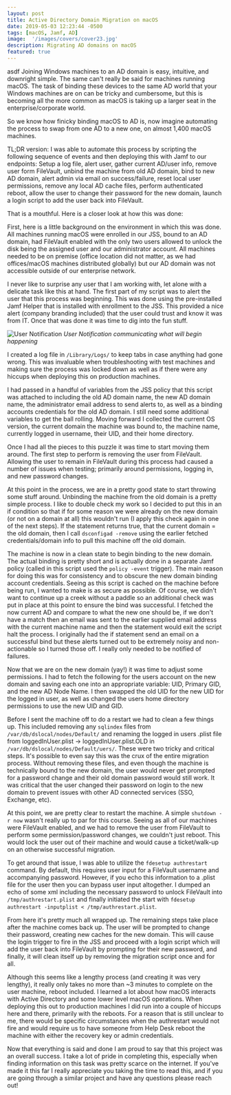 ```yaml
---
layout: post
title: Active Directory Domain Migration on macOS
date: 2019-05-03 12:23:44 -0500
tags: [macOS, Jamf, AD]
image:  '/images/covers/cover23.jpg'
description: Migrating AD domains on macOS
featured: true
---
```

asdf
Joining Windows machines to an AD domain is easy, intuitive, and downright simple. The same can't really be said for machines running macOS. The task of binding these devices to the same AD world that your Windows machines are on can be tricky and cumbersome, but this is becoming all the more common as macOS is taking up a larger seat in the enterprise/corporate world.

So we know how finicky binding macOS to AD is, now imagine automating the process to swap from one AD to a new one, on almost 1,400 macOS machines.

TL;DR version: I was able to automate this process by scripting the following sequence of events and then deploying this with Jamf to our endpoints: Setup a log file, alert user, gather current AD/user info, remove user form FileVault, unbind the machine from old AD domain, bind to new AD domain, alert admin via email on success/failure, reset local user permissions, remove any local AD cache files, perform authenticated reboot, allow the user to change their password for the new domain, launch a login script to add the user back into FileVault.

That is a mouthful. Here is a closer look at how this was done:

First, here is a little background on the environment in which this was done. All machines running macOS were enrolled in our JSS, bound to an AD domain, had FileVault enabled with the only two users allowed to unlock the disk being the assigned user and our administrator account. All machines needed to be on premise (office location did not matter, as we had offices/macOS machines distributed globally) but our AD domain was not accessible outside of our enterprise network.

I never like to surprise any user that I am working with, let alone with a delicate task like this at hand. The first part of my script was to alert the user that this process was beginning. This was done using the pre-installed Jamf Helper that is installed with enrollment to the JSS. This provided a nice alert (company branding included) that the user could trust and know it was from IT. Once that was done it was time to dig into the fun stuff.

![User Notification]({{site.baseurl}}/images/screenshots/usernotif.png)
*User Notification communicating what will begin happening*

I created a log file in `/Library/Logs/` to keep tabs in case anything had gone wrong. This was invaluable when troubleshooting with test machines and making sure the process was locked down as well as if there were any hiccups when deploying this on production machines.

I had passed in a handful of variables from the JSS policy that this script was attached to including the old AD domain name, the new AD domain name, the administrator email address to send alerts to, as well as a binding accounts credentials for the old AD domain. I still need some additional variables to get the ball rolling. Moving forward I collected the current OS version, the current domain the machine was bound to, the machine name, currently logged in username, their UID, and their home directory.

Once I had all the pieces to this puzzle it was time to start moving them around. The first step to perform is removing the user from FileVault. Allowing the user to remain in FileVault during this process had caused a number of issues when testing; primarily around permissions, logging in, and new password changes.

At this point in the process, we are in a pretty good state to start throwing some stuff around. Unbinding the machine from the old domain is a pretty simple process. I like to double check my work so I decided to put this in an if condition so that if for some reason we were already on the new domain (or not on a domain at all) this wouldn't run (I apply this check again in one of the next steps). If the statement returns true, that the current domain = the old domain, then I call `dsconfigad -remove` using the earlier fetched credentials/domain info to pull this machine off the old domain.

The machine is now in a clean state to begin binding to the new domain. The actual binding is pretty short and is actually done in a separate Jamf policy (called in this script used the `policy -event` trigger). The main reason for doing this was for consistency and to obscure the new domain binding account credentials. Seeing as this script is cached on the machine before being run, I wanted to make is as secure as possible. Of course, we didn't want to continue up a creek without a paddle so an additional check was put in place at this point to ensure the bind was successful. I fetched the now current AD and compare to what the new one should be, if we don't have a match then an email was sent to the earlier supplied email address with the current machine name and then the statement would exit the script halt the process. I originally had the if statement send an email on a successful bind but these alerts turned out to be extremely noisy and non-actionable so I turned those off. I really only needed to be notified of failures.

Now that we are on the new domain (yay!) it was time to adjust some permissions. I had to fetch the following for the users account on the new domain and saving each one into an appropriate variable: UID, Primary GID, and the new AD Node Name. I then swapped the old UID for the new UID for the logged in user, as well as changed the users home directory permissions to use the new UID and GID.

Before I sent the machine off to do a restart we had to clean a few things up. This included removing any `sqlindex` files from `/var/db/dslocal/nodes/Default/` and renaming the logged in users .plist file from loggedInUser.plist -> loggedInUser.plist.OLD in `/var/db/dslocal/nodes/Default/uers/`. These were two tricky and critical steps. It's possible to even say this was the crux of the entire migration process. Without removing these files, and even though the machine is technically bound to the new domain, the user would never get prompted for a password change and their old domain password would still work. It was critical that the user changed their password on login to the new domain to prevent issues with other AD connected services (SSO, Exchange, etc).

At this point, we are pretty clear to restart the machine. A simple `shutdown -r now` wasn't really up to par for this course. Seeing as all of our machines were FileVault enabled, and we had to remove the user from FileVault to perform some permission/password changes, we couldn't just reboot. This would lock the user out of their machine and would cause a ticket/walk-up on an otherwise successful migration.

To get around that issue, I was able to utilize the `fdesetup authrestart` command. By default, this requires user input for a FileVault username and accompanying password. However, if you echo this information to a .plist file for the user then you can bypass user input altogether. I dumped an echo of some xml including the necessary password to unlock FileVault into `/tmp/authrestart.plist` and finally initiated the start with `fdesetup authrestart -inputplist < /tmp/authrestart.plist`.

From here it's pretty much all wrapped up. The remaining steps take place after the machine comes back up. The user will be prompted to change their password, creating new caches for the new domain. This will cause the login trigger to fire in the JSS and proceed with a login script which will add the user back into FileVault by prompting for their new password, and finally, it will clean itself up by removing the migration script once and for all.

Although this seems like a lengthy process (and creating it was very lengthy), it really only takes no more than ~3 minutes to complete on the user machine, reboot included. I learned a lot about how macOS interacts with Active Directory and some lower level macOS operations. When deploying this out to production machines I did run into a couple of hiccups here and there, primarily with the reboots. For a reason that is still unclear to me, there would be specific circumstances when the authrestart would not fire and would require us to have someone from Help Desk reboot the machine with either the recovery key or admin credentials.

Now that everything is said and done I am proud to say that this project was an overall success. I take a lot of pride in completing this, especially when finding information on this task was pretty scarce on the internet. If you've made it this far I really appreciate you taking the time to read this, and if you are going through a similar project and have any questions please reach out!

